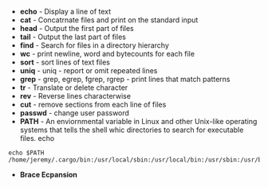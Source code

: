 - **echo** - Display a line of text
- **cat** - Concatrnate files and print on the standard input
- **head** -  Output the first part of files
- **tail** - Output the last part of files
- **find** - Search for files in a directory hierarchy
- **wc** - print newline, word and bytecounts for each file
- **sort** - sort lines of text files
- **uniq** - uniq - report or omit repeated lines
- **grep** - grep, egrep, fgrep, rgrep - print lines that match patterns
- **tr** - Translate or delete character
- **rev** - Reverse lines characterwise
- **cut** - remove sections from each line of files
- **passwd** - change user password
- **PATH** - An enviornmental variable in Linux and other Unix-like operating systems that tells the shell whic directories to search for executable files. echo
```
echo $PATH
/home/jeremy/.cargo/bin:/usr/local/sbin:/usr/local/bin:/usr/sbin:/usr/bin:/sbin:/bin:/usr/games:/usr/local/games:/snap/bin
```

- **Brace Ecpansion** 
